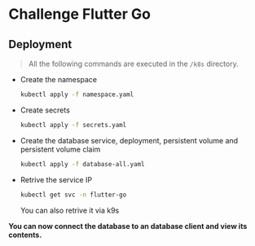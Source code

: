# Challenge Flutter Go

## Deployment

> All the following commands are executed in the `/k8s` directory.

- Create the namespace
  ```bash
  kubectl apply -f namespace.yaml
  ```

- Create secrets
  ```bash
  kubectl apply -f secrets.yaml
  ```

- Create the database service, deployment, persistent volume and persistent volume claim
  ```bash
  kubectl apply -f database-all.yaml
  ```

- Retrive the service IP
  ```bash
  kubectl get svc -n flutter-go
  ```
  You can also retrive it via k9s

**You can now connect the database to an database client and view its contents.**
